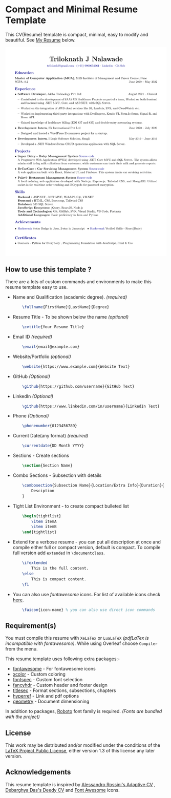 # Compact and Minimal Resume Template

This CV(Resume) template is compact, minimal, easy to modify and beautiful. See [My Resume](main.tex) below.

<img src="Triloknath-resume.png" align=center alt="Example CV">

## How to use this template ?

There are a lots of custom commands and environments to make this resume template easy to use.
- Name and Qualification (academic degree). *(required)*

    ```tex
        \fullname{FirstName}{LastName}{Degree}
    ```

- Resume Title - To be shown below the name *(optional)*

    ```tex
        \cvtitle{Your Resume Title}
    ```

- Email ID *(required)*

    ```tex
        \email{email@example.com}
    ```

- Website/Portfolio *(optional)*

    ```tex
        \website{https://www.example.com}{Website Text}
    ```

- GitHub *(Optional)*

    ```tex
        \github{https://github.com/username}{GitHub Text}
    ```

- LinkedIn *(Optional)*

    ```tex
        \github{https://www.linkedin.com/in/username}{LinkedIn Text}
    ```

- Phone *(Optional)*

    ```tex
        \phonenumber{0123456789}
    ```

- Current Date(any format) *(required)*

    ```tex
        \currentdate{DD Month YYYY}
    ```

- Sections - Create sections

    ```tex
        \section{Section Name}
    ```

- Combo Sections - Subsection with details

    ```tex
        \combosection{Subsection Name}{Location/Extra Info}{Duration}{
            Desciption
        }
    ```

- Tight List Environment - to create compact bulleted list

    ```tex
        \begin{tightlist}
            \item itemA
            \item itemB
        \end{tightlist}

- Extend for a verbose resume - you can put all description at once and compile either full or compact version, default is compact. To compile full version add `extended` in `\documentclass`. 

    ```tex
        \ifextended
            This is the full content.
        \else
            This is compact content.
        \fi
    ```

- You can also use *fontawesome* icons.  For list of available icons check [here](https://mirror.unpad.ac.id/ctan/fonts/fontawesome/doc/fontawesome.pdf#section.4).

    ```tex
        \faicon{icon-name} % you can also use direct icon commands
    ```

## Requirement(s)
You must compile this resume with `XeLaTex` or `LuaLaTeX` *(pdfLaTex is incompatible with fontawesome)*. While using Overleaf choose `Compiler` from the menu.

This resume template uses following extra packages:-
- [fontawesome](https://ctan.org/pkg/fontawesome) - For fontawesome icons
- [xcolor](https://ctan.org/pkg/xcolor) - Custom coloring
- [fontspec](https://ctan.org/pkg/fontspec) - Custom font selection 
- [fancyhdr](https://ctan.org/pkg/fancyhdr) - Custom header and footer design
- [titlesec](https://ctan.org/pkg/titlesec) - Format sections, subsections, chapters
- [hyperref](https://ctan.org/pkg/hyperref) - Link and pdf options
- [geometry](https://ctan.org/pkg/geometry) - Document dimensioning 

In addition to packages, [Roboto](https://fonts.google.com/specimen/Roboto) font family is required. *(Fonts are bundled with the project)*


## License

This work may be distributed and/or modified under the conditions of the [LaTeX Project Public License](https://www.latex-project.org/lppl/lppl-1-3c/), either version 1.3 of this license any later version.

## Acknowledgements

This resume template is inspired by [Alessandro Rossini's Adaptive CV](https://www.overleaf.com/latex/templates/adaptive-cv/vfngmmqpmmsb) , [Debarghya Das's Deedy CV](https://www.latextemplates.com/template/deedy-resume-cv) and [Font Awesome](https://fontawesome.com/) icons.
